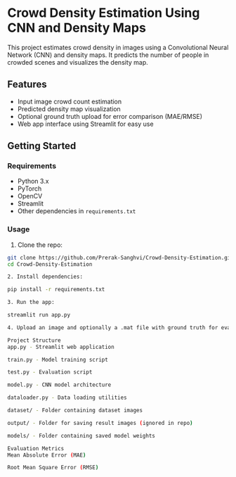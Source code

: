 # Crowd Density Estimation Using CNN and Density Maps

This project estimates crowd density in images using a Convolutional Neural Network (CNN) and density maps. It predicts the number of people in crowded scenes and visualizes the density map.

## Features

- Input image crowd count estimation
- Predicted density map visualization
- Optional ground truth upload for error comparison (MAE/RMSE)
- Web app interface using Streamlit for easy use

## Getting Started

### Requirements

- Python 3.x
- PyTorch
- OpenCV
- Streamlit
- Other dependencies in `requirements.txt`

### Usage

1. Clone the repo:

```bash
git clone https://github.com/Prerak-Sanghvi/Crowd-Density-Estimation.git
cd Crowd-Density-Estimation

2. Install dependencies:

pip install -r requirements.txt

3. Run the app:

streamlit run app.py

4. Upload an image and optionally a .mat file with ground truth for evaluation.

Project Structure
app.py - Streamlit web application

train.py - Model training script

test.py - Evaluation script

model.py - CNN model architecture

dataloader.py - Data loading utilities

dataset/ - Folder containing dataset images

output/ - Folder for saving result images (ignored in repo)

models/ - Folder containing saved model weights

Evaluation Metrics
Mean Absolute Error (MAE)

Root Mean Square Error (RMSE)

